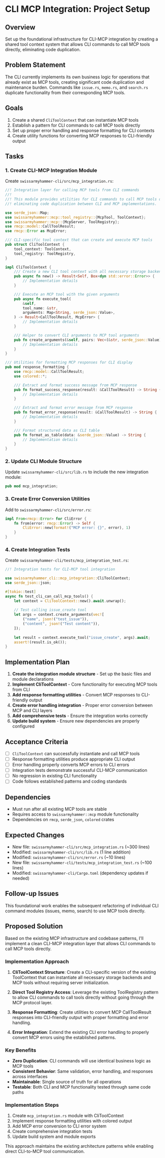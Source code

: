 # CLI MCP Integration: Project Setup

## Overview

Set up the foundational infrastructure for CLI-MCP integration by creating a shared tool context system that allows CLI commands to call MCP tools directly, eliminating code duplication.

## Problem Statement

The CLI currently implements its own business logic for operations that already exist as MCP tools, creating significant code duplication and maintenance burden. Commands like `issue.rs`, `memo.rs`, and `search.rs` duplicate functionality from their corresponding MCP tools.

## Goals

1. Create a shared `CliToolContext` that can instantiate MCP tools
2. Establish a pattern for CLI commands to call MCP tools directly
3. Set up proper error handling and response formatting for CLI contexts
4. Create utility functions for converting MCP responses to CLI-friendly output

## Tasks

### 1. Create CLI-MCP Integration Module

Create `swissarmyhammer-cli/src/mcp_integration.rs`:

```rust
//! Integration layer for calling MCP tools from CLI commands
//!
//! This module provides utilities for CLI commands to call MCP tools directly,
//! eliminating code duplication between CLI and MCP implementations.

use serde_json::Map;
use swissarmyhammer::mcp::tool_registry::{McpTool, ToolContext};
use swissarmyhammer::mcp::{McpServer, ToolRegistry};
use rmcp::model::CallToolResult;
use rmcp::Error as McpError;

/// CLI-specific tool context that can create and execute MCP tools
pub struct CliToolContext {
    tool_context: ToolContext,
    tool_registry: ToolRegistry,
}

impl CliToolContext {
    /// Create a new CLI tool context with all necessary storage backends
    pub async fn new() -> Result<Self, Box<dyn std::error::Error>> {
        // Implementation details
    }

    /// Execute an MCP tool with the given arguments
    pub async fn execute_tool(
        &self,
        tool_name: &str,
        arguments: Map<String, serde_json::Value>,
    ) -> Result<CallToolResult, McpError> {
        // Implementation details
    }

    /// Helper to convert CLI arguments to MCP tool arguments
    pub fn create_arguments(&self, pairs: Vec<(&str, serde_json::Value)>) -> Map<String, serde_json::Value> {
        // Implementation details
    }
}

/// Utilities for formatting MCP responses for CLI display
pub mod response_formatting {
    use rmcp::model::CallToolResult;
    use colored::*;

    /// Extract and format success message from MCP response
    pub fn format_success_response(result: &CallToolResult) -> String {
        // Implementation details
    }

    /// Extract and format error message from MCP response
    pub fn format_error_response(result: &CallToolResult) -> String {
        // Implementation details
    }

    /// Format structured data as CLI table
    pub fn format_as_table(data: &serde_json::Value) -> String {
        // Implementation details
    }
}
```

### 2. Update CLI Module Structure

Update `swissarmyhammer-cli/src/lib.rs` to include the new integration module:

```rust
pub mod mcp_integration;
```

### 3. Create Error Conversion Utilities

Add to `swissarmyhammer-cli/src/error.rs`:

```rust
impl From<rmcp::Error> for CliError {
    fn from(error: rmcp::Error) -> Self {
        CliError::new(format!("MCP error: {}", error), 1)
    }
}
```

### 4. Create Integration Tests

Create `swissarmyhammer-cli/tests/mcp_integration_test.rs`:

```rust
//! Integration tests for CLI-MCP tool integration

use swissarmyhammer_cli::mcp_integration::CliToolContext;
use serde_json::json;

#[tokio::test]
async fn test_cli_can_call_mcp_tools() {
    let context = CliToolContext::new().await.unwrap();
    
    // Test calling issue_create tool
    let args = context.create_arguments(vec![
        ("name", json!("test_issue")),
        ("content", json!("Test content")),
    ]);
    
    let result = context.execute_tool("issue_create", args).await;
    assert!(result.is_ok());
}
```

## Implementation Plan

1. **Create the integration module structure** - Set up the basic files and module declarations
2. **Implement CliToolContext** - Core functionality for executing MCP tools from CLI
3. **Add response formatting utilities** - Convert MCP responses to CLI-friendly output
4. **Create error handling integration** - Proper error conversion between MCP and CLI layers
5. **Add comprehensive tests** - Ensure the integration works correctly
6. **Update build system** - Ensure new dependencies are properly configured

## Acceptance Criteria

- [ ] `CliToolContext` can successfully instantiate and call MCP tools
- [ ] Response formatting utilities produce appropriate CLI output
- [ ] Error handling properly converts MCP errors to CLI errors
- [ ] Integration tests demonstrate successful CLI-MCP communication
- [ ] No regression in existing CLI functionality
- [ ] Code follows established patterns and coding standards

## Dependencies

- Must run after all existing MCP tools are stable
- Requires access to `swissarmyhammer::mcp` module functionality
- Dependencies on `rmcp`, `serde_json`, `colored` crates

## Expected Changes

- New file: `swissarmyhammer-cli/src/mcp_integration.rs` (~300 lines)
- Modified: `swissarmyhammer-cli/src/lib.rs` (1 line addition)
- Modified: `swissarmyhammer-cli/src/error.rs` (~10 lines)
- New file: `swissarmyhammer-cli/tests/mcp_integration_test.rs` (~100 lines)
- Modified: `swissarmyhammer-cli/Cargo.toml` (dependency updates if needed)

## Follow-up Issues

This foundational work enables the subsequent refactoring of individual CLI command modules (issues, memo, search) to use MCP tools directly.

## Proposed Solution

Based on the existing MCP infrastructure and codebase patterns, I'll implement a clean CLI-MCP integration layer that allows CLI commands to call MCP tools directly.

### Implementation Approach

1. **CliToolContext Structure**: Create a CLI-specific version of the existing ToolContext that can instantiate all necessary storage backends and MCP tools without requiring server initialization.

2. **Direct Tool Registry Access**: Leverage the existing ToolRegistry pattern to allow CLI commands to call tools directly without going through the MCP protocol layer.

3. **Response Formatting**: Create utilities to convert MCP CallToolResult responses into CLI-friendly output with proper formatting and error handling.

4. **Error Integration**: Extend the existing CLI error handling to properly convert MCP errors using the established patterns.

### Key Benefits

- **Zero Duplication**: CLI commands will use identical business logic as MCP tools
- **Consistent Behavior**: Same validation, error handling, and responses across interfaces
- **Maintainable**: Single source of truth for all operations
- **Testable**: Both CLI and MCP functionality tested through same code paths

### Implementation Steps

1. Create `mcp_integration.rs` module with CliToolContext
2. Implement response formatting utilities with colored output
3. Add MCP error conversion to CLI error system
4. Create comprehensive integration tests
5. Update build system and module exports

This approach maintains the existing architecture patterns while enabling direct CLI-to-MCP tool communication.